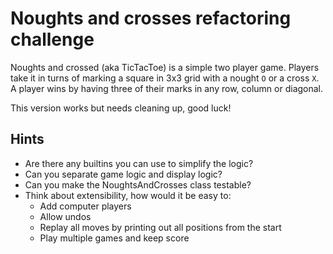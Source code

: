 # Noughts and crosses refactoring challenge

Noughts and crossed (aka TicTacToe) is a simple two player game. Players take it in turns of marking a square in 3x3 grid with a nought `O` or a cross `X`. A player wins by having three of their marks in any row, column or diagonal.

This version works but needs cleaning up, good luck!

## Hints
- Are there any builtins you can use to simplify the logic?
- Can you separate game logic and display logic?
- Can you make the NoughtsAndCrosses class testable?
- Think about extensibility, how would it be easy to:
    - Add computer players
    - Allow undos
    - Replay all moves by printing out all positions from the start
    - Play multiple games and keep score
